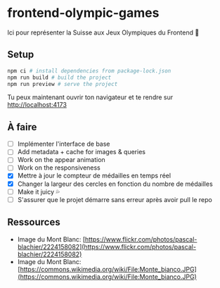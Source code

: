 # frontend-olympic-games

Ici pour représenter la Suisse aux Jeux Olympiques du Frontend 🎨

## Setup

```bash
npm ci # install dependencies from package-lock.json
npm run build # build the project
npm run preview # serve the project
```

Tu peux maintenant ouvrir ton navigateur et te rendre sur [http://localhost:4173](http://localhost:4173)

## À faire

- [ ] Implémenter l'interface de base
- [ ] Add metadata + cache for images & queries
- [ ] Work on the appear animation
- [ ] Work on the responsiveness
- [x] Mettre à jour le compteur de médailles en temps réel
- [x] Changer la largeur des cercles en fonction du nombre de médailles
- [ ] Make it juicy 💦
- [ ] S'assurer que le projet démarre sans erreur après avoir pull le repo

## Ressources

- Image du Mont Blanc: [https://www.flickr.com/photos/pascal-blachier/2224158082](https://www.flickr.com/photos/pascal-blachier/2224158082)
- Image du Mont Blanc: [https://commons.wikimedia.org/wiki/File:Monte_bianco.JPG](https://commons.wikimedia.org/wiki/File:Monte_bianco.JPG)
